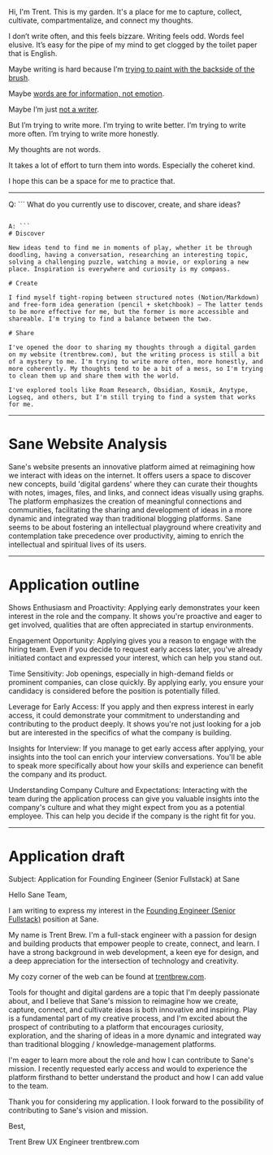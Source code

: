 Hi, I'm Trent. This is my garden. It's a place for me to capture, collect, cultivate, compartmentalize, and connect my thoughts.

I don’t write often, and this feels bizzare. Writing feels odd. Words feel elusive. It’s easy for the pipe of my mind to get clogged by the toilet paper that is English.

Maybe writing is hard because I’m [trying to paint with the backside of the brush](/pencils-paint).

Maybe [words are for information, not emotion](/words-are-for-information).

Maybe I’m just [not a writer](/not-a-writer).

But I’m trying to write more. I’m trying to write better. I’m trying to write more often. I’m trying to write more honestly.

My thoughts are not words.

It takes a lot of effort to turn them into words. Especially the coheret kind.

I hope this can be a space for me to practice that.

---

Q: ```
What do you currently use to discover, create, and share ideas?
```

A: ```
# Discover

New ideas tend to find me in moments of play, whether it be through doodling, having a conversation, researching an interesting topic, solving a challenging puzzle, watching a movie, or exploring a new place. Inspiration is everywhere and curiosity is my compass.

# Create

I find myself tight-roping between structured notes (Notion/Markdown) and free-form idea generation (pencil + sketchbook) – The latter tends to be more effective for me, but the former is more accessible and shareable. I'm trying to find a balance between the two.

# Share

I've opened the door to sharing my thoughts through a digital garden on my website (trentbrew.com), but the writing process is still a bit of a mystery to me. I'm trying to write more often, more honestly, and more coherently. My thoughts tend to be a bit of a mess, so I'm trying to clean them up and share them with the world.

I've explored tools like Roam Research, Obsidian, Kosmik, Anytype, Logseq, and others, but I'm still trying to find a system that works for me.
```

---

# Sane Website Analysis


Sane's website presents an innovative platform aimed at reimagining how we interact with ideas on the internet. It offers users a space to discover new concepts, build 'digital gardens' where they can curate their thoughts with notes, images, files, and links, and connect ideas visually using graphs. The platform emphasizes the creation of meaningful connections and communities, facilitating the sharing and development of ideas in a more dynamic and integrated way than traditional blogging platforms. Sane seems to be about fostering an intellectual playground where creativity and contemplation take precedence over productivity, aiming to enrich the intellectual and spiritual lives of its users.

---

# Application outline

Shows Enthusiasm and Proactivity: Applying early demonstrates your keen interest in the role and the company. It shows you're proactive and eager to get involved, qualities that are often appreciated in startup environments.

Engagement Opportunity: Applying gives you a reason to engage with the hiring team. Even if you decide to request early access later, you've already initiated contact and expressed your interest, which can help you stand out.

Time Sensitivity: Job openings, especially in high-demand fields or prominent companies, can close quickly. By applying early, you ensure your candidacy is considered before the position is potentially filled.

Leverage for Early Access: If you apply and then express interest in early access, it could demonstrate your commitment to understanding and contributing to the product deeply. It shows you're not just looking for a job but are interested in the specifics of what the company is building.

Insights for Interview: If you manage to get early access after applying, your insights into the tool can enrich your interview conversations. You'll be able to speak more specifically about how your skills and experience can benefit the company and its product.

Understanding Company Culture and Expectations: Interacting with the team during the application process can give you valuable insights into the company's culture and what they might expect from you as a potential employee. This can help you decide if the company is the right fit for you.

---

# Application draft

Subject: Application for Founding Engineer (Senior Fullstack) at Sane

Hello Sane Team,

I am writing to express my interest in the [Founding Engineer (Senior Fullstack)](https://read.cv/teams/sane/founding-engineer-senior-fullstack-oOpgJZmJ71HXPN1H8hN5) position at Sane.

My name is Trent Brew. I'm a full-stack engineer with a passion for design and building products that empower people to create, connect, and learn. I have a strong background in web development, a keen eye for design, and a deep appreciation for the intersection of technology and creativity.

My cozy corner of the web can be found at [trentbrew.com](https://trentbrew.com).

Tools for thought and digital gardens are a topic that I'm deeply passionate about, and I believe that Sane's mission to reimagine how we create, capture, connect, and cultivate ideas is both innovative and inspiring. Play is a fundamental part of my creative process, and I'm excited about the prospect of contributing to a platform that encourages curiosity, exploration, and the sharing of ideas in a more dynamic and integrated way than traditional blogging / knowledge-management platforms.

I'm eager to learn more about the role and how I can contribute to Sane's mission. I recently requested early access and would to experience the platform firsthand to better understand the product and how I can add value to the team.

Thank you for considering my application. I look forward to the possibility of contributing to Sane's vision and mission.

Best,

Trent Brew
UX Engineer
trentbrew.com